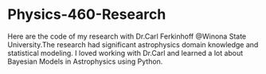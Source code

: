 # Physics-460-Research
Here are the code of my research with Dr.Carl Ferkinhoff @Winona State University.The research had significant astrophysics domain knowledge and statistical modeling. I loved working with Dr.Carl and learned a lot about Bayesian Models in Astrophysics using Python. 
